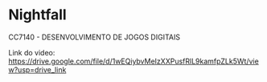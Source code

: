 # Nightfall
CC7140 - DESENVOLVIMENTO DE JOGOS DIGITAIS


Link do video: https://drive.google.com/file/d/1wEQiybvMeIzXXPusfRlL9kamfpZLk5Wt/view?usp=drive_link
